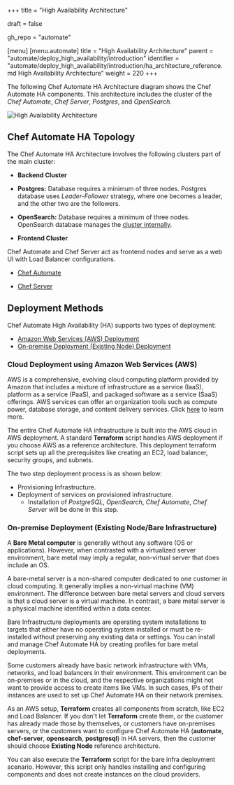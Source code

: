 +++
title = "High Availability Architecture"

draft = false

gh_repo = "automate"

[menu]
  [menu.automate]
    title = "High Availability Architecture"
    parent = "automate/deploy_high_availability/introduction"
    identifier = "automate/deploy_high_availability/introduction/ha_architecture_reference.md High Availability Architecture"
    weight = 220
+++

The following Chef Automate HA Architecture diagram shows the Chef Automate HA components. This architecture includes the cluster of the _Chef Automate_, _Chef Server_, _Postgres_, and _OpenSearch_.

![High Availability Architecture](/images/automate/ha_architecture.png)

## Chef Automate HA Topology

The Chef Automate HA Architecture involves the following clusters part of the main cluster:

- **Backend Cluster**

- **Postgres:** Database requires a minimum of three nodes. Postgres database uses *Leader-Follower* strategy, where one becomes a leader, and the other two are the followers.

- **OpenSearch:** Database requires a minimum of three nodes. OpenSearch database manages the [cluster internally](https://opensearch.org/docs/latest/opensearch/cluster/).

- **Frontend Cluster**

Chef Automate and Chef Server act as frontend nodes and serve as a web UI with Load Balancer configurations.

- [Chef Automate](https://docs.chef.io/automate/)

- [Chef Server](https://docs.chef.io/server/)

## Deployment Methods

Chef Automate High Availability (HA) supports two types of deployment:

- [Amazon Web Services (AWS) Deployment](/automate/ha_auto_install)
- [On-premise Deployment (Existing Node) Deployment](/automate/ha_deploy_bareinfra)

### Cloud Deployment using Amazon Web Services (AWS)

AWS is a comprehensive, evolving cloud computing platform provided by Amazon that includes a mixture of infrastructure as a service (IaaS), platform as a service (PaaS), and packaged software as a service (SaaS) offerings. AWS services can offer an organization tools such as compute power, database storage, and content delivery services. Click [here](https://aws.amazon.com/what-is-cloud-computing/) to learn more.

The entire Chef Automate HA infrastructure is built into the AWS cloud in AWS deployment. A standard **Terraform** script handles AWS deployment if you choose AWS as a reference architecture. This deployment terraform script sets up all the prerequisites like creating an EC2, load balancer, security groups, and subnets.

The two step deployment process is as shown below:

- Provisioning Infrastructure.
- Deployment of services on provisioned infrastructure.
  - Installation of *PostgreSQL*, *OpenSearch*, *Chef Automate*, *Chef Server* will be done in this step.

### On-premise Deployment (Existing Node/Bare Infrastructure)

A **Bare Metal computer** is generally without any software (OS or applications). However, when contrasted with a virtualized server environment, bare metal may imply a regular, non-virtual server that does include an OS.

A bare-metal server is a non-shared computer dedicated to one customer in cloud computing. It generally implies a non-virtual machine (VM) environment. The difference between bare metal servers and cloud servers is that a cloud server is a virtual machine. In contrast, a bare metal server is a physical machine identified within a data center.

Bare Infrastructure deployments are operating system installations to targets that either have no operating system installed or must be re-installed without preserving any existing data or settings. You can install and manage Chef Automate HA by creating profiles for bare metal deployments.

Some customers already have basic network infrastructure with VMs, networks, and load balancers in their environment. This environment can be on-premises or in the cloud, and the respective organizations might not want to provide access to create items like VMs. In such cases, IPs of their instances are used to set up Chef Automate HA on their network premises.

As an AWS setup, **Terraform** creates all components from scratch, like EC2 and Load Balancer. If you don't let **Terraform** create them, or the customer has already made those by themselves, or customers have on-premises servers, or the customers want to configure Chef Automate HA (**automate**, **chef-server**, **opensearch**, **postgresql**) in HA servers, then the customer should choose **Existing Node** reference architecture.

You can also execute the **Terraform** script for the bare infra deployment scenario. However, this script only handles installing and configuring components and does not create instances on the cloud providers.
